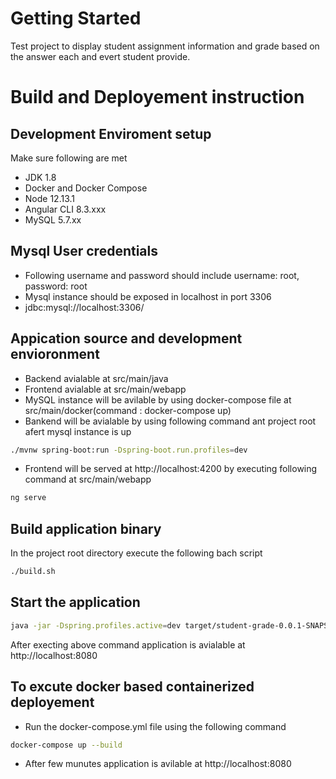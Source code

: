 # Getting Started

Test project to display student assignment information and grade based on the answer each and evert student provide.

# Build and Deployement instruction

## Development Enviroment setup

Make sure following are met

- JDK 1.8
- Docker and Docker Compose
- Node 12.13.1
- Angular CLI 8.3.xxx
- MySQL 5.7.xx


## Mysql User credentials

- Following username and password should include
  username: root,
  password: root
- Mysql instance should be exposed in localhost in port 3306
- jdbc:mysql://localhost:3306/

## Appication source and development envioronment

- Backend avialable at src/main/java
- Frontend avialable at src/main/webapp
- MySQL instance will be avilable by using docker-compose file at src/main/docker(command : docker-compose up)
- Bankend will be avialable by using following command ant project root afert mysql instance is up
```bash
./mvnw spring-boot:run -Dspring-boot.run.profiles=dev
```
- Frontend will be served at http://localhost:4200 by executing following command at src/main/webapp

```bash
ng serve
```

## Build application binary

In the project root directory execute the following bach script

```bash
./build.sh
```

## Start the application

```bash
java -jar -Dspring.profiles.active=dev target/student-grade-0.0.1-SNAPSHOT.jar
```

After execting above command application is avialable at http://localhost:8080


## To excute docker based containerized deployement

- Run the docker-compose.yml file using the following command

```bash
docker-compose up --build
```

- After few munutes application is avilable at http://localhost:8080